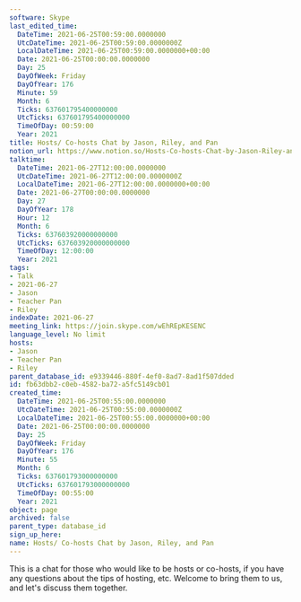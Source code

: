 ```yaml
---
software: Skype
last_edited_time:
  DateTime: 2021-06-25T00:59:00.0000000
  UtcDateTime: 2021-06-25T00:59:00.0000000Z
  LocalDateTime: 2021-06-25T00:59:00.0000000+00:00
  Date: 2021-06-25T00:00:00.0000000
  Day: 25
  DayOfWeek: Friday
  DayOfYear: 176
  Minute: 59
  Month: 6
  Ticks: 637601795400000000
  UtcTicks: 637601795400000000
  TimeOfDay: 00:59:00
  Year: 2021
title: Hosts/ Co-hosts Chat by Jason, Riley, and Pan
notion_url: https://www.notion.so/Hosts-Co-hosts-Chat-by-Jason-Riley-and-Pan-fb63dbb2c0eb4582ba72a5fc5149cb01
talktime:
  DateTime: 2021-06-27T12:00:00.0000000
  UtcDateTime: 2021-06-27T12:00:00.0000000Z
  LocalDateTime: 2021-06-27T12:00:00.0000000+00:00
  Date: 2021-06-27T00:00:00.0000000
  Day: 27
  DayOfYear: 178
  Hour: 12
  Month: 6
  Ticks: 637603920000000000
  UtcTicks: 637603920000000000
  TimeOfDay: 12:00:00
  Year: 2021
tags:
- Talk
- 2021-06-27
- Jason
- Teacher Pan
- Riley
indexDate: 2021-06-27
meeting_link: https://join.skype.com/wEhREpKESENC
language_level: No limit
hosts:
- Jason
- Teacher Pan
- Riley
parent_database_id: e9339446-880f-4ef0-8ad7-8ad1f507dded
id: fb63dbb2-c0eb-4582-ba72-a5fc5149cb01
created_time:
  DateTime: 2021-06-25T00:55:00.0000000
  UtcDateTime: 2021-06-25T00:55:00.0000000Z
  LocalDateTime: 2021-06-25T00:55:00.0000000+00:00
  Date: 2021-06-25T00:00:00.0000000
  Day: 25
  DayOfWeek: Friday
  DayOfYear: 176
  Minute: 55
  Month: 6
  Ticks: 637601793000000000
  UtcTicks: 637601793000000000
  TimeOfDay: 00:55:00
  Year: 2021
object: page
archived: false
parent_type: database_id
sign_up_here: 
name: Hosts/ Co-hosts Chat by Jason, Riley, and Pan
---
```


This is a chat for those who would like to be hosts or co-hosts, if you have any questions about the tips of hosting, etc. Welcome to bring them to us, and let's discuss them together.

